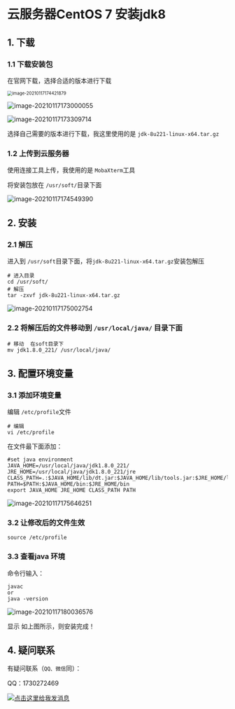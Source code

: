 # 云服务器CentOS 7 安装jdk8

## 1. 下载

### 1.1 下载安装包

在官网下载，选择合适的版本进行下载

[官网]:https://www.oracle.com/cn/java/

<img src="http://image.codehuan.cn/image/image-20210117174421879.png" alt="image-20210117174421879" style="zoom: 70%;" />

[华为云]:https://repo.huaweicloud.com/java/jdk/

![image-20210117173000055](http://image.codehuan.cn/image/image-20210117173000055.png)

[搜搜]:http://java.sousou88.com/spec/version8.html#jdk8u221

![image-20210117173309714](http://image.codehuan.cn/image/image-20210117173309714.png)

选择自己需要的版本进行下载，我这里使用的是  `jdk-8u221-linux-x64.tar.gz`

### 1.2 上传到云服务器

使用连接工具上传，我使用的是 `MobaXterm`工具

[MobaXterm]:https://mobaxterm.mobatek.net/

将安装包放在 `/usr/soft/`目录下面

![image-20210117174549390](http://image.codehuan.cn/image/image-20210117174549390.png)

## 2. 安装

### 2.1 解压

进入到 `/usr/soft`目录下面，将`jdk-8u221-linux-x64.tar.gz`安装包解压

```shell
# 进入目录
cd /usr/soft/
# 解压
tar -zxvf jdk-8u221-linux-x64.tar.gz
```

![image-20210117175002754](http://image.codehuan.cn/image/image-20210117175002754.png)

### 2.2 将解压后的文件移动到 `/usr/local/java/` 目录下面

```shell
# 移动  在soft目录下
mv jdk1.8.0_221/ /usr/local/java/
```

## 3. 配置环境变量

### 3.1 添加环境变量

编辑 `/etc/profile`文件

```shell
# 编辑
vi /etc/profile
```

在文件最下面添加：

```shell
#set java environment
JAVA_HOME=/usr/local/java/jdk1.8.0_221/
JRE_HOME=/usr/local/java/jdk1.8.0_221/jre
CLASS_PATH=.:$JAVA_HOME/lib/dt.jar:$JAVA_HOME/lib/tools.jar:$JRE_HOME/lib
PATH=$PATH:$JAVA_HOME/bin:$JRE_HOME/bin
export JAVA_HOME JRE_HOME CLASS_PATH PATH
```

![image-20210117175646251](http://image.codehuan.cn/image/image-20210117175646251.png)

### 3.2 让修改后的文件生效

```shell
source /etc/profile
```

### 3.3 查看java 环境

命令行输入：

```shell
javac
or   
java -version
```

![image-20210117180036576](http://image.codehuan.cn/image/image-20210117180036576.png)

显示 如上图所示，则安装完成！

## 4. 疑问联系

有疑问联系（`QQ、微信`同）：

QQ：1730272469

<a target="_blank" href="http://wpa.qq.com/msgrd?v=3&uin=1730272469&site=qq&menu=yes"><img border="0" src="http://wpa.qq.com/pa?p=2:1730272469:53" alt="点击这里给我发消息" title="点击这里给我发消息"/></a>